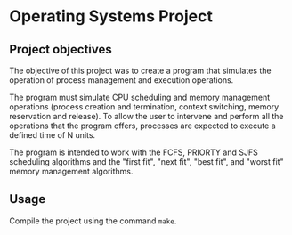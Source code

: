 # Operating Systems Project

## Project objectives

The objective of this project was to create a program that simulates the operation of process management and execution operations.


The program must simulate CPU scheduling and memory management operations (process creation and termination, context switching, memory reservation and release). To allow the user to intervene and perform all the operations that the program offers, processes are expected to execute a defined time of N units.

The program is intended to work with the FCFS, PRIORTY and SJFS scheduling algorithms and the "first fit", "next fit", "best fit", and "worst fit" memory management algorithms.

## Usage

Compile the project using the command `make`.
